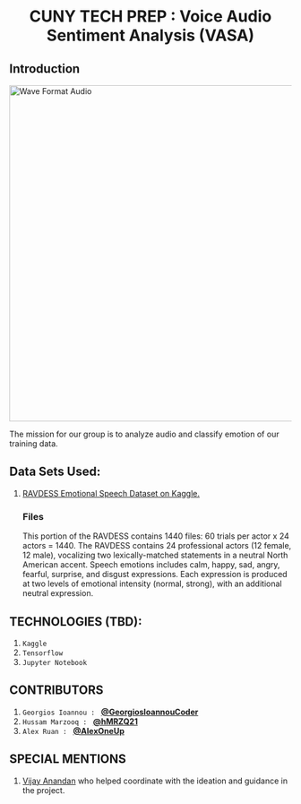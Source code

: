 <h1  align="center" > CUNY TECH PREP : Voice Audio Sentiment Analysis (VASA) </h1>

## Introduction
<img alt="Wave Format Audio" src="https://miro.medium.com/max/640/1*s4VsyAL7GkQ0zIjEKcDQyg.jpeg" width="600" height="600">

The mission for our group is to analyze audio and classify emotion of our training data.

## Data Sets Used:
1. <a href="https://www.kaggle.com/uwrfkaggler/ravdess-emotional-speech-audio">RAVDESS Emotional Speech Dataset on Kaggle.</a> 
    <br />
    <h3>Files</h3>
    <p>This portion of the RAVDESS contains 1440 files: 60 trials per actor x 24 actors = 1440. The RAVDESS contains 24 professional actors (12 female, 12 male), vocalizing two lexically-matched statements in a neutral North American accent. Speech emotions includes calm, happy, sad, angry, fearful, surprise, and disgust expressions. Each expression is produced at two levels of emotional intensity (normal, strong), with an additional neutral expression.</p>

## TECHNOLOGIES (TBD):

1. `Kaggle`
2. `Tensorflow`
3. `Jupyter Notebook`


## CONTRIBUTORS
1. `Georgios Ioannou : `
**[@GeorgiosIoannouCoder](https://github.com/GeorgiosIoannouCoder)**
2. `Hussam Marzooq : ` 
**[@hMRZQ21](https://github.com/hMRZQ21)**
3. `Alex Ruan : `
**[@AlexOneUp](https://github.com/AlexOneUp)**

## SPECIAL MENTIONS 
1. <p><a href=""https://www.linkedin.com/in/vijay-anadan/>Vijay Anandan</a> who helped coordinate with the ideation and guidance in the project.</p>
</br>
